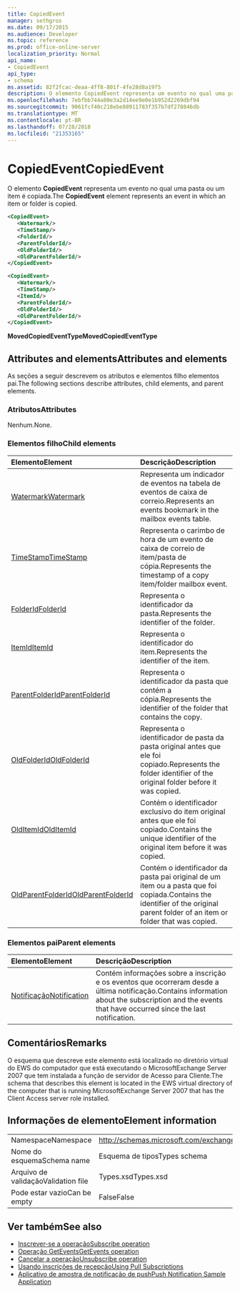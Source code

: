 ```yaml
---
title: CopiedEvent
manager: sethgros
ms.date: 09/17/2015
ms.audience: Developer
ms.topic: reference
ms.prod: office-online-server
localization_priority: Normal
api_name:
- CopiedEvent
api_type:
- schema
ms.assetid: 82f2fcac-deaa-4ff8-801f-4fe28d8a19f5
description: O elemento CopiedEvent representa um evento no qual uma pasta ou um item é copiada.
ms.openlocfilehash: 7ebfbb744a80e3a2d14ee9e0e1b952d2269dbf94
ms.sourcegitcommit: 9061fcf40c218ebe88911783f357b7df278846db
ms.translationtype: MT
ms.contentlocale: pt-BR
ms.lasthandoff: 07/28/2018
ms.locfileid: "21353165"
---
```

# <a name="copiedevent"></a><span data-ttu-id="37a50-103">CopiedEvent</span><span class="sxs-lookup"><span data-stu-id="37a50-103">CopiedEvent</span></span>

<span data-ttu-id="37a50-104">O elemento **CopiedEvent** representa um evento no qual uma pasta ou um item é copiada.</span><span class="sxs-lookup"><span data-stu-id="37a50-104">The **CopiedEvent** element represents an event in which an item or folder is copied.</span></span> 
  
```xml
<CopiedEvent>
   <Watermark/>
   <TimeStamp/>
   <FolderId/>
   <ParentFolderId/>
   <OldFolderId/>
   <OldParentFolderId/>
</CopiedEvent>
```

```xml
<CopiedEvent>
   <Watermark/>
   <TimeStamp/>
   <ItemId/>
   <ParentFolderId/>
   <OldFolderId/>
   <OldParentFolderId/>
</CopiedEvent>
```

<span data-ttu-id="37a50-105">**MovedCopiedEventType**</span><span class="sxs-lookup"><span data-stu-id="37a50-105">**MovedCopiedEventType**</span></span>

## <a name="attributes-and-elements"></a><span data-ttu-id="37a50-106">Attributes and elements</span><span class="sxs-lookup"><span data-stu-id="37a50-106">Attributes and elements</span></span>

<span data-ttu-id="37a50-107">As seções a seguir descrevem os atributos e elementos filho elementos pai.</span><span class="sxs-lookup"><span data-stu-id="37a50-107">The following sections describe attributes, child elements, and parent elements.</span></span>
  
### <a name="attributes"></a><span data-ttu-id="37a50-108">Atributos</span><span class="sxs-lookup"><span data-stu-id="37a50-108">Attributes</span></span>

<span data-ttu-id="37a50-109">Nenhum.</span><span class="sxs-lookup"><span data-stu-id="37a50-109">None.</span></span>
  
### <a name="child-elements"></a><span data-ttu-id="37a50-110">Elementos filho</span><span class="sxs-lookup"><span data-stu-id="37a50-110">Child elements</span></span>

|<span data-ttu-id="37a50-111">**Elemento**</span><span class="sxs-lookup"><span data-stu-id="37a50-111">**Element**</span></span>|<span data-ttu-id="37a50-112">**Descrição**</span><span class="sxs-lookup"><span data-stu-id="37a50-112">**Description**</span></span>|
|:-----|:-----|
|[<span data-ttu-id="37a50-113">Watermark</span><span class="sxs-lookup"><span data-stu-id="37a50-113">Watermark</span></span>](watermark.md) <br/> |<span data-ttu-id="37a50-114">Representa um indicador de eventos na tabela de eventos de caixa de correio.</span><span class="sxs-lookup"><span data-stu-id="37a50-114">Represents an events bookmark in the mailbox events table.</span></span>  <br/> |
|[<span data-ttu-id="37a50-115">TimeStamp</span><span class="sxs-lookup"><span data-stu-id="37a50-115">TimeStamp</span></span>](timestamp.md) <br/> |<span data-ttu-id="37a50-116">Representa o carimbo de hora de um evento de caixa de correio de item/pasta de cópia.</span><span class="sxs-lookup"><span data-stu-id="37a50-116">Represents the timestamp of a copy item/folder mailbox event.</span></span>  <br/> |
|[<span data-ttu-id="37a50-117">FolderId</span><span class="sxs-lookup"><span data-stu-id="37a50-117">FolderId</span></span>](folderid.md) <br/> |<span data-ttu-id="37a50-118">Representa o identificador da pasta.</span><span class="sxs-lookup"><span data-stu-id="37a50-118">Represents the identifier of the folder.</span></span>  <br/> |
|[<span data-ttu-id="37a50-119">ItemId</span><span class="sxs-lookup"><span data-stu-id="37a50-119">ItemId</span></span>](itemid.md) <br/> |<span data-ttu-id="37a50-120">Representa o identificador do item.</span><span class="sxs-lookup"><span data-stu-id="37a50-120">Represents the identifier of the item.</span></span>  <br/> |
|[<span data-ttu-id="37a50-121">ParentFolderId</span><span class="sxs-lookup"><span data-stu-id="37a50-121">ParentFolderId</span></span>](parentfolderid.md) <br/> |<span data-ttu-id="37a50-122">Representa o identificador da pasta que contém a cópia.</span><span class="sxs-lookup"><span data-stu-id="37a50-122">Represents the identifier of the folder that contains the copy.</span></span>  <br/> |
|[<span data-ttu-id="37a50-123">OldFolderId</span><span class="sxs-lookup"><span data-stu-id="37a50-123">OldFolderId</span></span>](oldfolderid.md) <br/> |<span data-ttu-id="37a50-124">Representa o identificador de pasta da pasta original antes que ele foi copiado.</span><span class="sxs-lookup"><span data-stu-id="37a50-124">Represents the folder identifier of the original folder before it was copied.</span></span>  <br/> |
|[<span data-ttu-id="37a50-125">OldItemId</span><span class="sxs-lookup"><span data-stu-id="37a50-125">OldItemId</span></span>](olditemid.md) <br/> |<span data-ttu-id="37a50-126">Contém o identificador exclusivo do item original antes que ele foi copiado.</span><span class="sxs-lookup"><span data-stu-id="37a50-126">Contains the unique identifier of the original item before it was copied.</span></span>  <br/> |
|[<span data-ttu-id="37a50-127">OldParentFolderId</span><span class="sxs-lookup"><span data-stu-id="37a50-127">OldParentFolderId</span></span>](oldparentfolderid.md) <br/> |<span data-ttu-id="37a50-128">Contém o identificador da pasta pai original de um item ou a pasta que foi copiada.</span><span class="sxs-lookup"><span data-stu-id="37a50-128">Contains the identifier of the original parent folder of an item or folder that was copied.</span></span>  <br/> |
   
### <a name="parent-elements"></a><span data-ttu-id="37a50-129">Elementos pai</span><span class="sxs-lookup"><span data-stu-id="37a50-129">Parent elements</span></span>

|<span data-ttu-id="37a50-130">**Elemento**</span><span class="sxs-lookup"><span data-stu-id="37a50-130">**Element**</span></span>|<span data-ttu-id="37a50-131">**Descrição**</span><span class="sxs-lookup"><span data-stu-id="37a50-131">**Description**</span></span>|
|:-----|:-----|
|[<span data-ttu-id="37a50-132">Notificação</span><span class="sxs-lookup"><span data-stu-id="37a50-132">Notification</span></span>](notification-ex15websvcsotherref.md) <br/> |<span data-ttu-id="37a50-133">Contém informações sobre a inscrição e os eventos que ocorreram desde a última notificação.</span><span class="sxs-lookup"><span data-stu-id="37a50-133">Contains information about the subscription and the events that have occurred since the last notification.</span></span>  <br/> |
   
## <a name="remarks"></a><span data-ttu-id="37a50-134">Comentários</span><span class="sxs-lookup"><span data-stu-id="37a50-134">Remarks</span></span>

<span data-ttu-id="37a50-135">O esquema que descreve este elemento está localizado no diretório virtual do EWS do computador que está executando o MicrosoftExchange Server 2007 que tem instalada a função de servidor de Acesso para Cliente.</span><span class="sxs-lookup"><span data-stu-id="37a50-135">The schema that describes this element is located in the EWS virtual directory of the computer that is running MicrosoftExchange Server 2007 that has the Client Access server role installed.</span></span>
  
## <a name="element-information"></a><span data-ttu-id="37a50-136">Informações de elemento</span><span class="sxs-lookup"><span data-stu-id="37a50-136">Element information</span></span>

|||
|:-----|:-----|
|<span data-ttu-id="37a50-137">Namespace</span><span class="sxs-lookup"><span data-stu-id="37a50-137">Namespace</span></span>  <br/> |http://schemas.microsoft.com/exchange/services/2006/types  <br/> |
|<span data-ttu-id="37a50-138">Nome do esquema</span><span class="sxs-lookup"><span data-stu-id="37a50-138">Schema name</span></span>  <br/> |<span data-ttu-id="37a50-139">Esquema de tipos</span><span class="sxs-lookup"><span data-stu-id="37a50-139">Types schema</span></span>  <br/> |
|<span data-ttu-id="37a50-140">Arquivo de validação</span><span class="sxs-lookup"><span data-stu-id="37a50-140">Validation file</span></span>  <br/> |<span data-ttu-id="37a50-141">Types.xsd</span><span class="sxs-lookup"><span data-stu-id="37a50-141">Types.xsd</span></span>  <br/> |
|<span data-ttu-id="37a50-142">Pode estar vazio</span><span class="sxs-lookup"><span data-stu-id="37a50-142">Can be empty</span></span>  <br/> |<span data-ttu-id="37a50-143">False</span><span class="sxs-lookup"><span data-stu-id="37a50-143">False</span></span>  <br/> |
   
## <a name="see-also"></a><span data-ttu-id="37a50-144">Ver também</span><span class="sxs-lookup"><span data-stu-id="37a50-144">See also</span></span>

- [<span data-ttu-id="37a50-145">Inscrever-se a operação</span><span class="sxs-lookup"><span data-stu-id="37a50-145">Subscribe operation</span></span>](subscribe-operation.md) 
- [<span data-ttu-id="37a50-146">Operação GetEvents</span><span class="sxs-lookup"><span data-stu-id="37a50-146">GetEvents operation</span></span>](getevents-operation.md) 
- [<span data-ttu-id="37a50-147">Cancelar a operação</span><span class="sxs-lookup"><span data-stu-id="37a50-147">Unsubscribe operation</span></span>](unsubscribe-operation.md)
- [<span data-ttu-id="37a50-148">Usando inscrições de recepção</span><span class="sxs-lookup"><span data-stu-id="37a50-148">Using Pull Subscriptions</span></span>](http://msdn.microsoft.com/library/f956bc0e-2b25-4613-966b-54c65456897c%28Office.15%29.aspx) 
- [<span data-ttu-id="37a50-149">Aplicativo de amostra de notificação de push</span><span class="sxs-lookup"><span data-stu-id="37a50-149">Push Notification Sample Application</span></span>](http://msdn.microsoft.com/library/db1f8523-fa44-483f-bdb6-ab5939b52eee%28Office.15%29.aspx)

